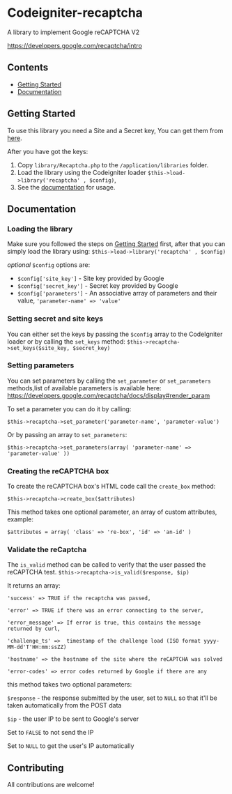 # Codeigniter-recaptcha
 A library to implement Google reCAPTCHA V2
 
 https://developers.google.com/recaptcha/intro
## Contents

  * [Getting Started](#getting-started)
  * [Documentation](#documentation)
  
 ## Getting Started

To use this library you need a Site and a Secret key, You can get them from [here](https://www.google.com/recaptcha/admin).

After you have got the keys:

  1. Copy `library/Recaptcha.php` to the `/application/libraries` folder.
  2. Load the library using the Codeigniter loader `$this->load->library('recaptcha' , $config)`, 
  3. See the [documentation](#documentation) for usage.

 ## Documentation
  ### Loading the library
Make sure you followed the steps on [Getting Started](#getting-started) first, after that you can simply load the library using:
`$this->load->library('recaptcha' , $config)`

*optional* `$config` options are:
  * `$config['site_key']` - Site key provided by Google
  * `$config['secret_key']` - Secret key provided by Google
  * `$config['parameters']` - An associative array of parameters and their value, `'parameter-name' => 'value'`
  
  ### Setting secret and site keys
  You can either set the keys by passing the `$config` array to the CodeIgniter loader or by calling the `set_keys` method:
  `$this->recaptcha->set_keys($site_key, $secret_key)`
  
  ### Setting parameters
  You can set parameters by calling the `set_parameter` or `set_parameters` methods,list of available parameters is available here: https://developers.google.com/recaptcha/docs/display#render_param
  
  To set a parameter you can do it by calling:
  
  `$this->recaptcha->set_parameter('parameter-name', 'parameter-value')`
  
  Or by passing an array to `set_parameters`:
  
  `$this->recaptcha->set_parameters(array(
  	'parameter-name' => 'parameter-value'
  ))`
  
  ### Creating the reCAPTCHA box
  To create the reCAPTCHA box's HTML code call the `create_box` method:
  
  `$this->recaptcha->create_box($attributes)`
  
  This method takes one optional parameter, an array of custom attributes, example:
  
  `$attributes = array(
  	'class' => 're-box',
	'id' => 'an-id'
  )
  `
 
  ### Validate the reCaptcha
  The `is_valid` method can be called to verify that the user passed the reCAPTCHA test.
  `$this->recaptcha->is_valid($response, $ip)`
  
  It returns an array:
	
	'success' => TRUE if the recaptcha was passed,
	
	'error' => TRUE if there was an error connecting to the server,
	
	'error_message' => If error is true, this contains the message returned by curl,
	
	'challenge_ts' =>  timestamp of the challenge load (ISO format yyyy-MM-dd'T'HH:mm:ssZZ)
	
	'hostname' => the hostname of the site where the reCAPTCHA was solved
	
	'error-codes' => error codes returned by Google if there are any
	
  
  this method takes two optional parameters:
  
  `$response` - the response submitted by the user, set to `NULL` so that it'll be taken automatically from the POST data
  
  `$ip` - the user IP to be sent to Google's server
  
  Set to `FALSE` to not send the IP
  
  Set to `NULL` to get the user's IP automatically

## Contributing 
All contributions are welcome!
